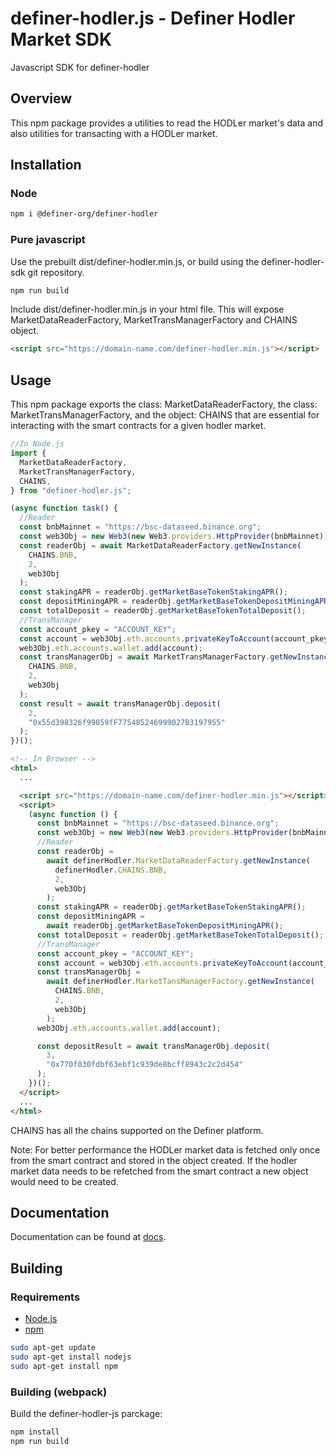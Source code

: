 # definer-hodler.js - Definer Hodler Market SDK

Javascript SDK for definer-hodler

## Overview

This npm package provides a utilities to read the HODLer market's data and also utilities for transacting with a HODLer market.

## Installation

### Node

```bash
npm i @definer-org/definer-hodler
```

### Pure javascript

Use the prebuilt dist/definer-hodler.min.js, or build using the definer-hodler-sdk git repository.

```bash
npm run build
```

Include dist/definer-hodler.min.js in your html file. This will expose MarketDataReaderFactory, MarketTransManagerFactory and CHAINS object.

```html
<script src="https://domain-name.com/definer-hodler.min.js"></script>
```

## Usage

This npm package exports the class: MarketDataReaderFactory, the class: MarketTransManagerFactory, and the object: CHAINS that are essential for interacting with the smart contracts for a given hodler market.

```js
//In Node.js
import {
  MarketDataReaderFactory,
  MarketTransManagerFactory,
  CHAINS,
} from "definer-hodler.js";

(async function task() {
  //Reader
  const bnbMainnet = "https://bsc-dataseed.binance.org";
  const web3Obj = new Web3(new Web3.providers.HttpProvider(bnbMainnet));
  const readerObj = await MarketDataReaderFactory.getNewInstance(
    CHAINS.BNB,
    2,
    web3Obj
  );
  const stakingAPR = readerObj.getMarketBaseTokenStakingAPR();
  const depositMiningAPR = readerObj.getMarketBaseTokenDepositMiningAPR();
  const totalDeposit = readerObj.getMarketBaseTokenTotalDeposit();
  //TransManager
  const account_pkey = "ACCOUNT_KEY";
  const account = web3Obj.eth.accounts.privateKeyToAccount(account_pkey);
  web3Obj.eth.accounts.wallet.add(account);
  const transManagerObj = await MarketTransManagerFactory.getNewInstance(
    CHAINS.BNB,
    2,
    web3Obj
  );
  const result = await transManagerObj.deposit(
    2,
    "0x55d398326f99059fF775485246999027B3197955"
  );
})();
```

```html
<!-- In Browser -->
<html>
  ...

  <script src="https://domain-name.com/definer-hodler.min.js"></script>
  <script>
    (async function () {
      const bnbMainnet = "https://bsc-dataseed.binance.org";
      const web3Obj = new Web3(new Web3.providers.HttpProvider(bnbMainnet));
      //Reader
      const readerObj =
        await definerHodler.MarketDataReaderFactory.getNewInstance(
          definerHodler.CHAINS.BNB,
          2,
          web3Obj
        );
      const stakingAPR = readerObj.getMarketBaseTokenStakingAPR();
      const depositMiningAPR =
        await readerObj.getMarketBaseTokenDepositMiningAPR();
      const totalDeposit = readerObj.getMarketBaseTokenTotalDeposit();
      //TransManager
      const account_pkey = "ACCOUNT_KEY";
      const account = web3Obj.eth.accounts.privateKeyToAccount(account_pkey);
      const transManagerObj =
        await definerHodler.MarketTansManagerFactory.getNewInstance(
          CHAINS.BNB,
          2,
          web3Obj
        );
      web3Obj.eth.accounts.wallet.add(account);

      const depositResult = await transManagerObj.deposit(
        3,
        "0x770f030fdbf63ebf1c939de8bcff8943c2c2d454"
      );
    })();
  </script>
  ...
</html>
```

CHAINS has all the chains supported on the Definer platform.

Note: For better performance the HODLer market data is fetched only once from the smart contract and stored in the object created. If the hodler market data needs to be refetched from the smart contract a new object would need to be created.

## Documentation

Documentation can be found at [docs](https://definer.gitbook.io/definer/definer-hodler-sdk).

## Building

### Requirements

- [Node.js](https://nodejs.org)
- [npm](https://www.npmjs.com/)

```bash
sudo apt-get update
sudo apt-get install nodejs
sudo apt-get install npm
```

### Building (webpack)

Build the definer-hodler-js parckage:

```bash
npm install
npm run build
```
